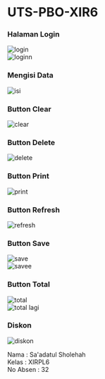 # UTS-PBO-XIR6

### Halaman Login  <br>
![login](https://cloud.githubusercontent.com/assets/22132634/23944021/f8ed57b8-09a3-11e7-9541-8bf6cbafe8f1.JPG) <br>
![loginn](https://cloud.githubusercontent.com/assets/22132634/23944023/f91e04da-09a3-11e7-8ec4-330d8d3382ea.JPG) <br>
### Mengisi Data <br>
![isi](https://cloud.githubusercontent.com/assets/22132634/23943904/944dd68e-09a3-11e7-8536-b5561d210bea.JPG) <br>
### Button Clear <br>
![clear](https://cloud.githubusercontent.com/assets/22132634/23943903/9447c190-09a3-11e7-8dd0-3fc4d5e3b9c4.JPG) <br>
### Button Delete <br>
![delete](https://cloud.githubusercontent.com/assets/22132634/23943906/94518ed2-09a3-11e7-8a3b-331e6a5da866.JPG) <br>
### Button Print <br>
![print](https://cloud.githubusercontent.com/assets/22132634/23943905/945092de-09a3-11e7-9123-f220f1934f05.JPG) <br>
### Button Refresh <br>
![refresh](https://cloud.githubusercontent.com/assets/22132634/23943907/945765be-09a3-11e7-921c-f815566d64d3.JPG) <br>
### Button Save <br>
![save](https://cloud.githubusercontent.com/assets/22132634/23943908/947e930a-09a3-11e7-9c27-bca4cdc8bc21.JPG) <br>
![savee](https://cloud.githubusercontent.com/assets/22132634/23943909/95198284-09a3-11e7-94c2-aaad360e8710.JPG) <br>
### Button Total  <br>
![total](https://cloud.githubusercontent.com/assets/22132634/23943911/95bd602a-09a3-11e7-87a8-bc0de506be3e.JPG) <br>
![total lagi](https://cloud.githubusercontent.com/assets/22132634/23943910/954be6e8-09a3-11e7-8c7c-8c45f4b62086.JPG) <br>
### Diskon  <br>
![diskon](https://cloud.githubusercontent.com/assets/22132634/23943981/cfb55210-09a3-11e7-8c81-ed123f0018b8.JPG) <br>

Nama : Sa'adatul Sholehah <br>
Kelas : XIRPL6 <br>
No Absen : 32 <br>




